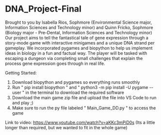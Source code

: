 # DNA_Project-Final
 Brought to you by Isabella Rios, Sophmore (Environmental Science major, Information Sciences and Technology minor) and Quinn Fricko, Sophmore (Biology major - Pre-Dental, Information Sciences and Technology minor) Our project aims to tell the fantastical tale of gene expression through a story-mode game with interactive minigames and a unique DNA strand per gameplay. We incorporated pygames and biopython to help us implement ideas in biology in a fun and factual way. The player will be tasked with escaping a dungeon via completing small challenges that explain the process gene expression goes through in real life.

Getting Started:

1. Download biopython and pygames so everything runs smoothly
2. Run " pip install biopython " and " python3 -m pip install -U pygame --user " in the terminal to download the required software
3. Download the main game zip file and upload the file into VS Code to run and play ;)
4. Make sure to run the py file labeled " Main_Game_DD.py " to access the game

Link to video: https://www.youtube.com/watch?v=aKKc3mPiD0s
(Its a little longer than required, but we wanted to fit in the whole game)
